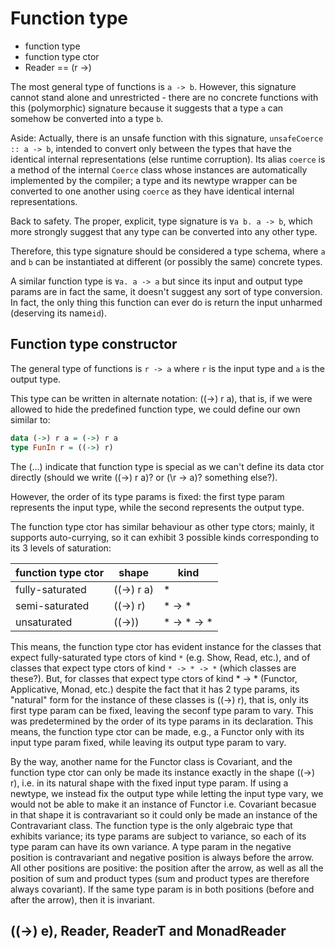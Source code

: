 # Function type

- function type
- function type ctor
- Reader == (r ->)


The most general type of functions is `a -> b`. However, this signature cannot stand alone and unrestricted - there are no concrete functions with this (polymorphic) signature because it suggests that a type `a` can somehow be converted into a type `b`.

Aside: Actually, there is an unsafe function with this signature, `unsafeCoerce :: a -> b`, intended to convert only between the types that have the identical internal representations (else runtime corruption). Its alias `coerce` is a method of the internal `Coerce` class whose instances are automatically implemented by the compiler; a type and its newtype wrapper can be converted to one another using `coerce` as they have identical internal representations.

Back to safety. The proper, explicit, type signature is `∀a b. a -> b`, which more strongly suggest that any type can be converted into any other type.

Therefore, this type signature should be considered a type schema, where `a` and `b` can be instantiated at different (or possibly the same) concrete types.

A similar function type is `∀a. a -> a` but since its input and output type params are in fact the same, it doesn't suggest any sort of type conversion. In fact, the only thing this function can ever do is return the input unharmed (deserving its name`id`).




## Function type constructor

The general type of functions is `r -> a` where `r` is the input type and `a` is the output type.

This type can be written in alternate notation: ((->) r a),
that is, if we were allowed to hide the predefined function type, we could define our own similar to:

```hs
data (->) r a = (->) r a
type FunIn r = ((->) r)
```


The (...) indicate that function type is special as we can't define its data ctor directly (should we write ((->) r a)? or (\r -> a)? something else?).

However, the order of its type params is fixed: the first type param represents the input type, while the second represents the output type.

The function type ctor has similar behaviour as other type ctors; mainly, it supports auto-currying, so it can exhibit 3 possible kinds corresponding to its 3 levels of saturation:

function type ctor | shape      | kind
-------------------|------------|------------------
fully-saturated    | ((->) r a) | *
semi-saturated     | ((->) r)   | * -> *
unsaturated        | ((->))     | * -> * -> *

This means, the function type ctor has evident instance for the classes that expect fully-saturated type ctors of kind `*` (e.g. Show, Read, etc.), and of classes that expect type ctors of kind `* -> * -> *` (which classes are these?). But, for classes that expect type ctors of kind * -> * (Functor, Applicative, Monad, etc.) despite the fact that it has 2 type params, its "natural" form for the instance of these classes is ((->) r), that is, only its first type param can be fixed, leaving the seconf type param to vary. This was predetermined by the order of its type params in its declaration. This means, the function type ctor can be made, e.g., a Functor only with its input type param fixed, while leaving its output type param to vary.

By the way, another name for the Functor class is Covariant, and the function type ctor can only be made its instance exactly in the shape ((->) r), i.e. in its natural shape with the fixed input type param. If using a newtype, we instead fix the output type while letting the input type vary, we would not be able to make it an instance of Functor i.e. Covariant becasue in that shape it is contravariant so it could only be made an instance of the Contravariant class. The function type is the only algebraic type that exhibits variance; its type params are subject to variance, so each of its type param can have its own variance. A type param in the negative position is contravariant and negative position is always before the arrow. All other positions are positive: the position after the arrow, as well as all the position of sum and product types (sum and product types are therefore always covariant). If the same type param is in both positions (before and after the arrow), then it is invariant.


## ((->) e), Reader, ReaderT and MonadReader
